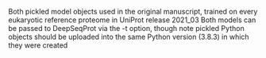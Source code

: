 Both pickled model objects used in the original manuscript, trained on every eukaryotic reference proteome in UniProt release 2021_03
Both models can be passed to DeepSeqProt via the -t option, though note pickled Python objects should be uploaded into the same Python version (3.8.3) in which they were created

